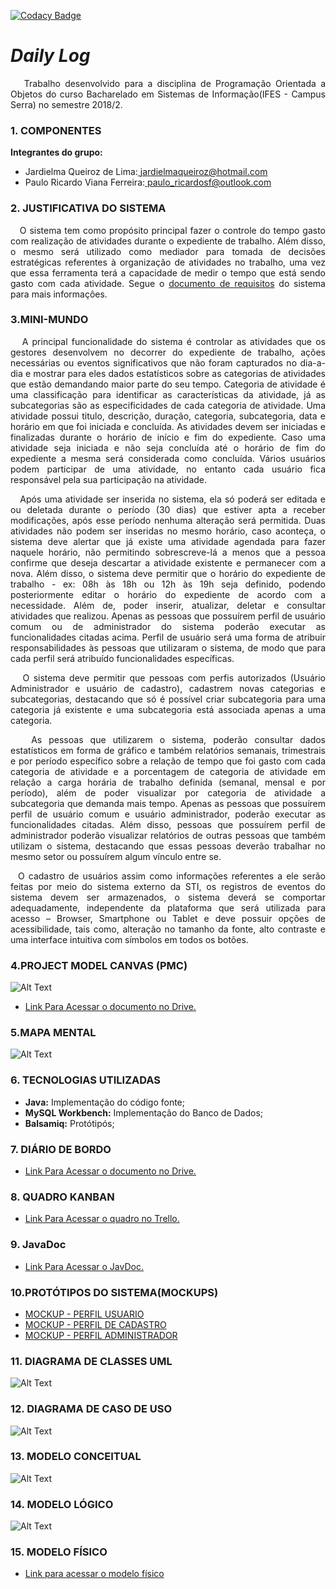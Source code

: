 [![Codacy Badge](https://api.codacy.com/project/badge/Grade/41e45148e33a43269375fa9225deab53)](https://www.codacy.com/app/JardielmaQueiroz/Daily-Log_2?utm_source=github.com&amp;utm_medium=referral&amp;utm_content=JardielmaQueiroz/Daily-Log&amp;utm_campaign=Badge_Grade)
# _Daily Log_

<P align="justify">&nbsp&nbsp Trabalho desenvolvido para a disciplina de Programação Orientada a Objetos do curso Bacharelado em Sistemas de Informação(IFES - Campus Serra) no semestre 2018/2. </p>


### 1. COMPONENTES<br>
**Integrantes do grupo:**<br>
-  Jardielma Queiroz de Lima:<a href="url"> jardielmaqueiroz@hotmail.com </a>
-  Paulo Ricardo Viana Ferreira:<a href="url"> paulo_ricardosf@outlook.com <br></a>

### 2. JUSTIFICATIVA DO SISTEMA<br>
<P align="justify">&nbsp&nbsp O sistema tem como propósito principal fazer o controle do tempo gasto com realização de atividades durante o expediente de trabalho. Além disso, o mesmo será utilizado como mediador para tomada de decisões estratégicas referentes à organização de atividades no trabalho, uma vez que essa ferramenta terá a capacidade de medir o tempo que está sendo gasto com cada atividade. Segue o <a href="https://github.com/JardielmaQueiroz/Daily-Log/blob/master/Documentos/Documento%20de%20Especifica%C3%A7%C3%A3o%20de%20Requisitos.pdf"> documento de requisitos</a> do sistema para mais informaçôes. </p>

### 3.MINI-MUNDO<br>
<P align="justify">&nbsp&nbsp A principal funcionalidade do sistema é controlar as atividades que os gestores desenvolvem no decorrer do expediente de trabalho, ações necessárias ou eventos significativos que não foram capturados no dia-a-dia e mostrar para eles dados estatísticos sobre as categorias de atividades que estão demandando maior parte do seu tempo. Categoria de atividade é uma classificação para identificar as características da atividade, já as subcategorias são as especificidades de cada categoria de atividade. Uma atividade possui titulo, descrição, duração, categoria, subcategoria, data e horário em que foi iniciada e concluída. As atividades devem ser iniciadas e finalizadas durante o horário de início e fim do expediente. Caso uma atividade seja iniciada e não seja concluída até o horário de fim do expediente a mesma será considerada como concluída. Vários usuários podem participar de uma atividade, no entanto cada usuário fica responsável pela sua participação na atividade.</p>

<P align="justify">&nbsp&nbsp Após uma atividade ser inserida no sistema, ela só poderá ser editada e ou deletada durante o período (30 dias) que estiver apta a receber modificações, após esse período nenhuma alteração será permitida. Duas atividades não podem ser inseridas no mesmo horário, caso aconteça, o sistema deve alertar que já existe uma atividade agendada para fazer naquele horário, não permitindo sobrescreve-lá a menos que a pessoa confirme que deseja descartar a atividade existente e permanecer com a nova. Além disso, o sistema deve permitir que o horário do expediente de trabalho - ex: 08h às 18h ou 12h às 19h seja definido, podendo posteriormente editar o horário do expediente de acordo com a necessidade. Além de, poder inserir, atualizar, deletar e consultar atividades que realizou. Apenas as pessoas que possuírem perfil de usuário comum ou de administrador do sistema poderão executar as funcionalidades citadas acima. Perfil de usuário será uma forma de atribuir responsabilidades às pessoas que utilizaram o sistema, de modo que para cada perfil será atribuído funcionalidades específicas.</p>

<P align="justify">&nbsp&nbsp O sistema deve permitir que pessoas com perfis autorizados (Usuário Administrador e usuário de cadastro), cadastrem novas categorias e subcategorias, destacando que só é possível criar subcategoria para uma categoria já existente e uma subcategoria está associada apenas a uma categoria.</p>

<P align="justify">&nbsp&nbsp As pessoas que utilizarem o sistema, poderão consultar dados estatísticos em forma de gráfico e também relatórios semanais, trimestrais e por período específico sobre a relação de tempo que foi gasto com cada categoria de atividade e a porcentagem de  categoria de atividade em relação a carga horária de trabalho definida (semanal, mensal e por período), além de poder visualizar por categoria de atividade a subcategoria que demanda mais tempo. Apenas as pessoas que possuírem perfil de usuário comum e usuário administrador, poderão executar as funcionalidades citadas. Além disso, pessoas que possuírem perfil de administrador poderão visualizar relatórios de outras pessoas que também utilizam o sistema, destacando que essas pessoas deverão trabalhar no mesmo setor ou possuírem algum vínculo entre se.</p>

<P align="justify">&nbsp&nbspO cadastro de usuários assim como informações referentes a ele serão feitas por meio do sistema externo da STI, os registros de eventos do sistema devem ser armazenados, o sistema deverá se comportar adequadamente, independente da plataforma que será utilizada para acesso – Browser, Smartphone ou Tablet e deve possuir opções de acessibilidade, tais como, alteração no tamanho da fonte, alto contraste e uma interface intuitiva com símbolos em todos os botões.</p>

### 4.PROJECT MODEL CANVAS (PMC)<br>
 ![Alt Text](https://github.com/JardielmaQueiroz/Daily-Log/blob/master/Imagens/.PROJECT%20MODEL%20CANVAS%20(PMC).jpg)
-  [Link Para Acessar o documento no Drive.](https://drive.google.com/open?id=1BRnduh3Mi0v3PKa6mQV48JVdOMDXuDwR)

### 5.MAPA MENTAL<br>
 ![Alt Text](https://github.com/JardielmaQueiroz/Daily-Log/blob/master/Imagens/Mapa%20Mental%20do%20Sistema.PNG?raw=true)
 
### 6. TECNOLOGIAS UTILIZADAS<br>
-  **Java:** Implementação do código fonte;
-  **MySQL Workbench:** Implementação do Banco de Dados;
-  **Balsamiq:** Protótipós;

### 7. DIÁRIO DE BORDO<br>
-  [Link Para Acessar o documento no Drive.](https://drive.google.com/open?id=1P6XwhbS9ZVZyNuUQGXmAFkPPXhGp1INxyhvCrwF9Y6E)

### 8. QUADRO KANBAN<br>
-  [Link Para Acessar o quadro no Trello.](https://trello.com/b/HZuN7nHJ/dailylog2)

### 9. JavaDoc<br>
-  [Link Para Acessar o JavDoc.]()

### 10.PROTÓTIPOS DO SISTEMA(MOCKUPS)<br>
-  [MOCKUP - PERFIL USUARIO](https://github.com/JardielmaQueiroz/Daily-Log/blob/master/Documentos/Prot-tipos/Daily%20Log%20-%20Perfil%20Usuario%20Comum%20.pdf)
-  [MOCKUP - PERFIL DE CADASTRO](https://github.com/JardielmaQueiroz/Daily-Log/blob/master/Documentos/Prot-tipos/Daily%20Log%20%20-%20Perfil%20de%20Cadastro.pdf)
-  [MOCKUP - PERFIL ADMINISTRADOR](https://github.com/JardielmaQueiroz/Daily-Log/blob/master/Documentos/Prot-tipos/Daily%20Log%20-%20Perfil%20Adiministrador.pdf)

### 11. DIAGRAMA DE CLASSES UML<br>
 ![Alt Text](https://github.com/JardielmaQueiroz/Daily-Log/blob/master/Imagens/Diagrama%20de%20Classe%20-%20Daily%20Log.jpg?raw=true)

### 12. DIAGRAMA DE CASO DE USO <br>
 ![Alt Text](https://github.com/JardielmaQueiroz/Daily-Log/blob/master/Imagens/Diagrama%20de%20Caso%20de%20Uso.png?raw=true)

### 13. MODELO CONCEITUAL <br>
 ![Alt Text](https://github.com/JardielmaQueiroz/Daily-Log/blob/master/Imagens/Modelo%20Conceitual%20DailyLog.png)

### 14. MODELO LÓGICO <br>
 ![Alt Text](https://github.com/JardielmaQueiroz/Daily-Log/blob/master/Imagens/Modelo%20Entidade%20Relacionamento%20Daily%20Log%20.png)

### 15. MODELO FÍSICO <br>
 - [Link para acessar o modelo físico](https://github.com/JardielmaQueiroz/Daily-Log/blob/master/Banco%20de%20Dados/dailylog.sql)
